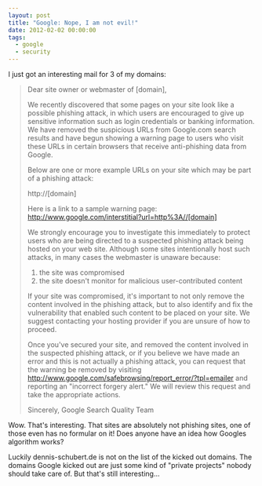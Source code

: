 ```yaml
---
layout: post
title: "Google: Nope, I am not evil!"
date: 2012-02-02 00:00:00
tags:
  - google
  - security
---
```


I just got an interesting mail for 3 of my domains:

> Dear site owner or webmaster of [domain],
> 
> We recently discovered that some pages on your site look like a possible phishing attack, in which users are encouraged to give up sensitive information such as login credentials or banking information. We have removed the suspicious URLs from Google.com search results and have begun showing a warning page to users who visit these URLs in certain browsers that receive anti-phishing data from Google.
> 
> Below are one or more example URLs on your site which may be part of a phishing attack:
> 
> http://[domain]
> 
> Here is a link to a sample warning page:
> http://www.google.com/interstitial?url=http%3A//[domain]
> 
> We strongly encourage you to investigate this immediately to protect users who are being directed to a suspected phishing attack being hosted on your web site. Although some sites intentionally host such attacks, in many cases the webmaster is unaware because:
> 
> 1) the site was compromised  
> 2) the site doesn't monitor for malicious user-contributed content
> 
> If your site was compromised, it's important to not only remove the content involved in the phishing attack, but to also identify and fix the vulnerability that enabled such content to be placed on your site. We suggest contacting your hosting provider if you are unsure of how to proceed.
> 
> Once you've secured your site, and removed the content involved in the suspected phishing attack, or if you believe we have made an error and this is not actually a phishing attack, you can request that the warning be removed by visiting
> http://www.google.com/safebrowsing/report_error/?tpl=emailer
> and reporting an "incorrect forgery alert." We will review this request and take the appropriate actions.
> 
> Sincerely,
> Google Search Quality Team

Wow. That's interesting. That sites are absolutely not phishing sites, one of those even has no formular on it! Does anyone have an idea how Googles algorithm works?

Luckily dennis-schubert.de is not on the list of the kicked out domains. The domains Google kicked out are just some kind of "private projects" nobody should take care of. But that's still interesting...
